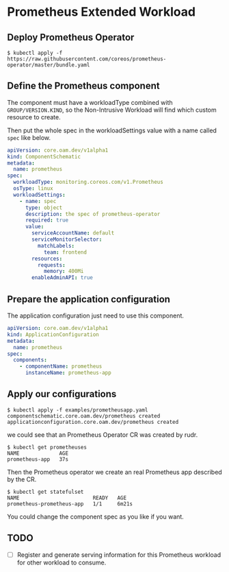 # Prometheus Extended Workload

## Deploy Prometheus Operator

```shell script
$ kubectl apply -f https://raw.githubusercontent.com/coreos/prometheus-operator/master/bundle.yaml
```

## Define the Prometheus component

The component must have a workloadType combined with `GROUP/VERSION.KIND`, so the Non-Intrusive Workload will find which custom resource to create.

Then put the whole spec in the workloadSettings value with a name called `spec` like below.

```yaml
apiVersion: core.oam.dev/v1alpha1
kind: ComponentSchematic
metadata:
  name: prometheus
spec:
  workloadType: monitoring.coreos.com/v1.Prometheus
  osType: linux
  workloadSettings:
    - name: spec
      type: object
      description: the spec of prometheus-operator
      required: true
      value:
        serviceAccountName: default
        serviceMonitorSelector:
          matchLabels:
            team: frontend
        resources:
          requests:
            memory: 400Mi
        enableAdminAPI: true
```

## Prepare the application configuration

The application configuration just need to use this component. 

```yaml
apiVersion: core.oam.dev/v1alpha1
kind: ApplicationConfiguration
metadata:
  name: prometheus
spec:
  components:
    - componentName: prometheus
      instanceName: prometheus-app
```

## Apply our configurations

```shell script
$ kubectl apply -f examples/prometheusapp.yaml
componentschematic.core.oam.dev/prometheus created
applicationconfiguration.core.oam.dev/prometheus created
```

we could see that an Prometheus Operator CR was created by rudr.

```shell script
$ kubectl get prometheuses
NAME             AGE
prometheus-app   37s
```

Then the Prometheus operator we create an real Prometheus app described by the CR.

```shell script
$ kubectl get statefulset
NAME                        READY   AGE
prometheus-prometheus-app   1/1     6m21s
```

You could change the component spec as you like if you want.

## TODO

- [ ] Register and generate serving information for this Prometheus workload for other workload to consume. 
